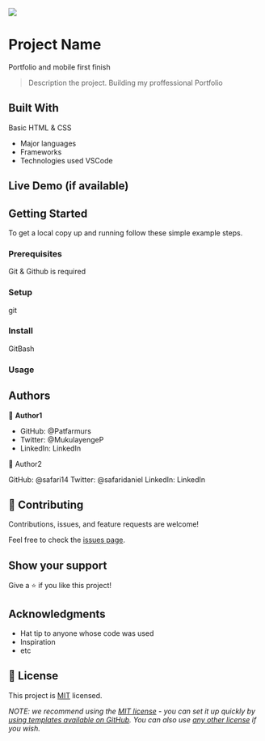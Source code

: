![](https://img.shields.io/badge/Microverse-blueviolet)

# Project Name
Portfolio and mobile first finish
> Description the project.
Building my proffessional Portfolio

## Built With
Basic HTML & CSS
- Major languages
- Frameworks
- Technologies used
VSCode
## Live Demo (if available)

## Getting Started

To get a local copy up and running follow these simple example steps.

### Prerequisites
Git & Github is required
### Setup
git
### Install
GitBash
### Usage

## Authors

👤 **Author1**

- GitHub: @Patfarmurs
- Twitter: @MukulayengeP
- LinkedIn: LinkedIn

👤 Author2

GitHub: @safari14
Twitter: @safaridaniel
LinkedIn: LinkedIn

## 🤝 Contributing

Contributions, issues, and feature requests are welcome!

Feel free to check the [issues page](../../issues/).

## Show your support

Give a ⭐️ if you like this project!

## Acknowledgments

- Hat tip to anyone whose code was used
- Inspiration
- etc

## 📝 License

This project is [MIT](./LICENSE) licensed.

_NOTE: we recommend using the [MIT license](https://choosealicense.com/licenses/mit/) - you can set it up quickly by [using templates available on GitHub](https://docs.github.com/en/communities/setting-up-your-project-for-healthy-contributions/adding-a-license-to-a-repository). You can also use [any other license](https://choosealicense.com/licenses/) if you wish._

